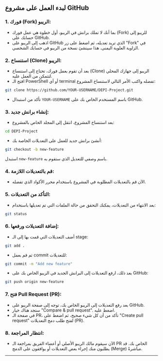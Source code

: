 ## لبدء العمل على مشروع GitHub

### 1. **فورك (Fork) الريبو:**
- بما أنك لا تملك برانش في الريبو، أول خطوة هي عمل فورك (Fork) للريبو إلى حسابك على GitHub.
- اذهب إلى الريبو على GitHub الذي تريد تعديله، ثم اضغط على زر "Fork" في الزاوية العلوية اليمنى. هذا سينشئ نسخة من الريبو في حسابك الشخصي.

### 2. **استنساخ (Clone) الريبو:**
- بعد أن تقوم بعمل فورك، تحتاج إلى استنساخ (Clone) الريبو إلى جهازك المحلي لتتمكن من العمل عليه.
- افتح الـ PowerShell أو أي terminal تفضله واكتب الأمر التالي لاستنساخ المشروع:

```bash
git clone https://github.com/YOUR-USERNAME/DEPI-Project.git
```

- تأكد من استبدال `YOUR-USERNAME` باسم المستخدم الخاص بك على GitHub.

### 3. **إنشاء برانش جديد:**
- بعد استنساخ المشروع، انتقل إلى المجلد الخاص بالمشروع:

```bash
cd DEPI-Project
```

- أنشئ برانش جديد للعمل على التعديلات الخاصة بك:

```bash
git checkout -b new-feature
```

استبدل `new-feature` باسم وصفي للتعديل الذي ستقوم به.

### 4. **قم بالتعديلات اللازمة:**
- الآن قم بالتعديلات المطلوبة في المشروع باستخدام محرر الأكواد الذي تفضله.

### 5. **التأكد من التعديلات:**
- بعد الانتهاء من التعديلات، يمكنك التحقق من حالة الملفات التي تم تعديلها باستخدام:

```bash
git status
```

### 6. **إضافة التعديلات ورفعها:**
- أضف التعديلات التي قمت بها إلى الـ stage:

```bash
git add .
```

- ثم قم بعمل commit للتعديلات:

```bash
git commit -m "Add new feature"
```

- بعد ذلك، ارفع التعديلات إلى البرانش الجديد في الريبو الخاص بك على GitHub:

```bash
git push origin new-feature
```

### 7. **فتح Pull Request (PR):**
- بعد رفع التعديلات إلى الريبو الخاص بك، توجه إلى صفحة الريبو على GitHub.
- ستجد هناك خيار "Compare & pull request". اضغط عليه.
- في صفحة الـ PR، تأكد من أن كل شيء صحيح، ثم اضغط على "Create pull request" لفتح طلب دمج التعديلات (PR).

### 8. **انتظار المراجعة:**
- الآن سيقوم مالك الريبو الأصلي أو أعضاء الفريق بمراجعة الـ PR الخاص بك. قد يطلبون منك إجراء بعض التعديلات أو يوافقون على الدمج (Merge) مباشرةً.

---

